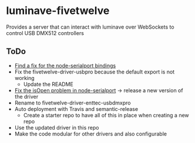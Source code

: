 # luminave-fivetwelve
Provides a server that can interact with luminave over WebSockets to control USB DMX512 controllers


## ToDo

* [Find a fix for the node-serialport bindings](https://github.com/node-serialport/node-serialport/issues/1733)
* Fix the fivetwelve-driver-usbpro because the default export is not working
  * Update the README
* [Fix the isOpen problem in node-serialport](https://github.com/beyondscreen/fivetwelve-driver-usbpro/pull/2) -> release a new version of the driver
* Rename to fivetwelve-driver-enttec-usbdmxpro
* Auto deployment with Travis and semantic-release
  * Create a starter repo to have all of this in place when creating a new repo
* Use the updated driver in this repo
* Make the code modular for other drivers and also configurable
